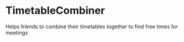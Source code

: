 # TimetableCombiner
Helps friends to combine their timetables together to find free times for meetings
